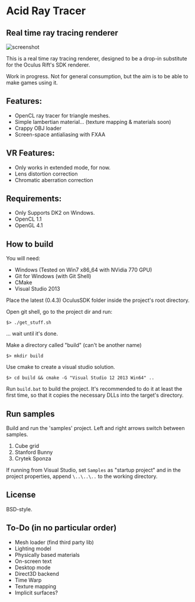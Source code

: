 Acid Ray Tracer
===============

Real time ray tracing renderer
------------------------------

![screenshot](http://i.imgur.com/kyQswNi.png)

This is a real time ray tracing renderer, designed to be a drop-in substitute for the Oculus Rift's SDK renderer.

Work in progress. Not for general consumption, but the aim is to be able to make games using it.

Features:
---------

* OpenCL ray tracer for triangle meshes.
* Simple lambertian material... (texture mapping & materials soon)
* Crappy OBJ loader
* Screen-space antialiasing with FXAA

VR Features:
------------

* Only works in extended mode, for now.
* Lens distortion correction
* Chromatic aberration correction

Requirements:
-------------

* Only Supports DK2 on Windows.
* OpenCL 1.1
* OpenGL 4.1

How to build
------------

You will need:
* Windows (Tested on Win7 x86_64 with NVidia 770 GPU)
* Git for Windows (with Git Shell)
* CMake
* Visual Studio 2013

Place the latest (0.4.3) OculusSDK folder inside the project's root directory.

Open git shell, go to the project dir and run:

    $> ./get_stuff.sh

... wait until it's done.

Make a directory called "build" (can't be another name)

    $> mkdir build

Use cmake to create a visual studio solution.

    $> cd build && cmake -G "Visual Studio 12 2013 Win64" ..

Run `build.bat` to build the project. It's recommended to do it at least the first time, so that it copies the necessary DLLs into the target's directory.

Run samples
-----------

Build and run the 'samples' project. Left and right arrows switch between samples.

1. Cube grid
2. Stanford Bunny
3. Crytek Sponza

If running from Visual Studio, set `Samples` as "startup project" and in the project properties, append `\..\..\..` to the working directory.

License
-------

BSD-style.

To-Do (in no particular order)
------------------------------

* Mesh loader (find third party lib)
* Lighting model
* Physically based materials
* On-screen text
* Desktop mode
* Direct3D backend
* Time Warp
* Texture mapping
* Implicit surfaces?
